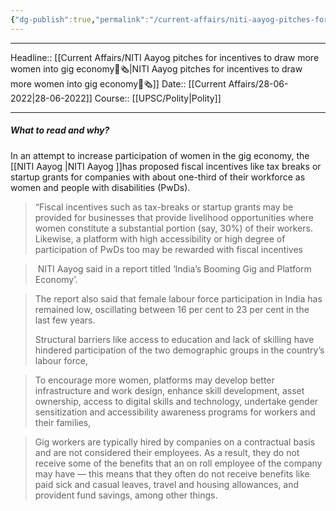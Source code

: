 ```yaml
---
{"dg-publish":true,"permalink":"/current-affairs/niti-aayog-pitches-for-incentives-to-draw-more-women-into-gig-economy/"}
---
```


----
Headline:: [[Current Affairs/NITI Aayog pitches for incentives to draw more women into gig economy📰🗞️\|NITI Aayog pitches for incentives to draw more women into gig economy📰🗞️]]
Date:: [[Current Affairs/28-06-2022\|28-06-2022]]
Course:: [[UPSC/Polity\|Polity]] 

----
##### What to read and why? 

In an attempt to increase participation of women in the gig economy, the [[NITI Aayog \|NITI Aayog ]]has proposed fiscal incentives like tax breaks or startup grants for companies with about one-third of their workforce as women and people with disabilities (PwDs).

>“Fiscal incentives such as tax-breaks or startup grants may be provided for businesses that provide livelihood opportunities where women constitute a substantial portion (say, 30%) of their workers. Likewise, a platform with high accessibility or high degree of participation of PwDs too may be rewarded with fiscal incentives

> NITI Aayog said in a report titled ‘India’s Booming Gig and Platform Economy’.

>The report also said that female labour force participation in India has remained low, oscillating between 16 per cent to 23 per cent in the last few years.
>
>Structural barriers like access to education and lack of skilling have hindered participation of the two demographic groups in the country’s labour force,

>To encourage more women, platforms may develop better infrastructure and work design, enhance skill development, asset ownership, access to digital skills and technology, undertake gender sensitization and accessibility awareness programs for workers and their families,
>

>Gig workers are typically hired by companies on a contractual basis and are not considered their employees. As a result, they do not receive some of the benefits that an on roll employee of the company may have — this means that they often do not receive benefits like paid sick and casual leaves, travel and housing allowances, and provident fund savings, among other things.